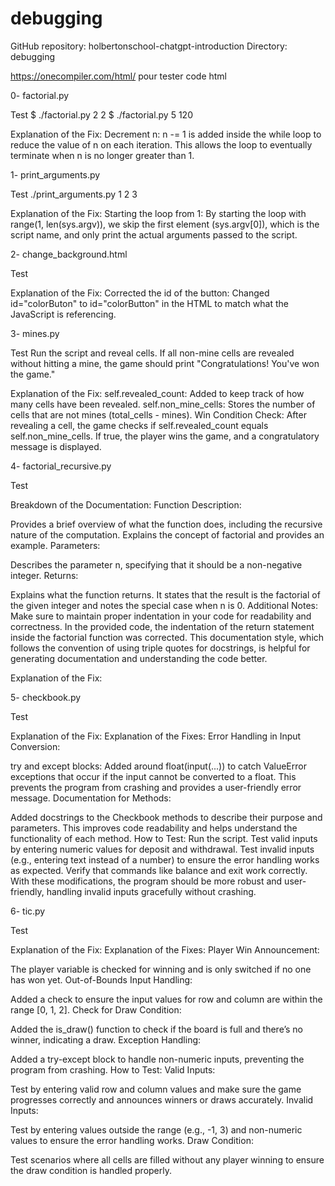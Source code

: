 # debugging

GitHub repository: holbertonschool-chatgpt-introduction
Directory: debugging

https://onecompiler.com/html/ pour tester code html

0-
factorial.py

Test
$ ./factorial.py 2
2
$ ./factorial.py 5
120

Explanation of the Fix:
Decrement n: n -= 1 is added inside the while loop to reduce the value of n on each iteration. This allows the loop to eventually terminate when n is no longer greater than 1.

1-
print_arguments.py

Test
./print_arguments.py 1 2 3

Explanation of the Fix:
Starting the loop from 1: By starting the loop with range(1, len(sys.argv)), we skip the first element (sys.argv[0]), which is the script name, and only print the actual arguments passed to the script.

2-
change_background.html

Test

Explanation of the Fix:
Corrected the id of the button: Changed id="colorButon" to id="colorButton" in the HTML to match what the JavaScript is referencing.

3-
mines.py

Test
Run the script and reveal cells. If all non-mine cells are revealed without hitting a mine, the game should print "Congratulations! You've won the game."

Explanation of the Fix:
self.revealed_count: Added to keep track of how many cells have been revealed.
self.non_mine_cells: Stores the number of cells that are not mines (total_cells - mines).
Win Condition Check: After revealing a cell, the game checks if self.revealed_count equals self.non_mine_cells. If true, the player wins the game, and a congratulatory message is displayed.

4-
factorial_recursive.py

Test

Breakdown of the Documentation:
Function Description:

Provides a brief overview of what the function does, including the recursive nature of the computation.
Explains the concept of factorial and provides an example.
Parameters:

Describes the parameter n, specifying that it should be a non-negative integer.
Returns:

Explains what the function returns. It states that the result is the factorial of the given integer and notes the special case when n is 0.
Additional Notes:
Make sure to maintain proper indentation in your code for readability and correctness. In the provided code, the indentation of the return statement inside the factorial function was corrected.
This documentation style, which follows the convention of using triple quotes for docstrings, is helpful for generating documentation and understanding the code better.

Explanation of the Fix:

5-
checkbook.py

Test

Explanation of the Fix:
Explanation of the Fixes:
Error Handling in Input Conversion:

try and except blocks: Added around float(input(...)) to catch ValueError exceptions that occur if the input cannot be converted to a float. This prevents the program from crashing and provides a user-friendly error message.
Documentation for Methods:

Added docstrings to the Checkbook methods to describe their purpose and parameters. This improves code readability and helps understand the functionality of each method.
How to Test:
Run the script.
Test valid inputs by entering numeric values for deposit and withdrawal.
Test invalid inputs (e.g., entering text instead of a number) to ensure the error handling works as expected.
Verify that commands like balance and exit work correctly.
With these modifications, the program should be more robust and user-friendly, handling invalid inputs gracefully without crashing.

6-
tic.py

Test

Explanation of the Fix:
Explanation of the Fixes:
Player Win Announcement:

The player variable is checked for winning and is only switched if no one has won yet.
Out-of-Bounds Input Handling:

Added a check to ensure the input values for row and column are within the range [0, 1, 2].
Check for Draw Condition:

Added the is_draw() function to check if the board is full and there’s no winner, indicating a draw.
Exception Handling:

Added a try-except block to handle non-numeric inputs, preventing the program from crashing.
How to Test:
Valid Inputs:

Test by entering valid row and column values and make sure the game progresses correctly and announces winners or draws accurately.
Invalid Inputs:

Test by entering values outside the range (e.g., -1, 3) and non-numeric values to ensure the error handling works.
Draw Condition:

Test scenarios where all cells are filled without any player winning to ensure the draw condition is handled properly.
